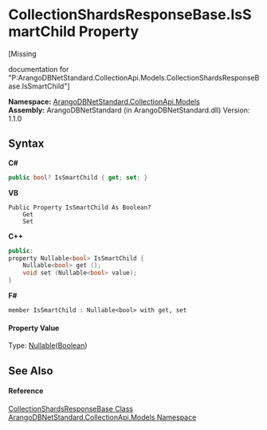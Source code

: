 # CollectionShardsResponseBase.IsSmartChild Property 
 

\[Missing <summary> documentation for "P:ArangoDBNetStandard.CollectionApi.Models.CollectionShardsResponseBase.IsSmartChild"\]

**Namespace:**&nbsp;<a href="eddef630-2e74-9b99-ee5b-91305adea48b">ArangoDBNetStandard.CollectionApi.Models</a><br />**Assembly:**&nbsp;ArangoDBNetStandard (in ArangoDBNetStandard.dll) Version: 1.1.0

## Syntax

**C#**<br />
``` C#
public bool? IsSmartChild { get; set; }
```

**VB**<br />
``` VB
Public Property IsSmartChild As Boolean?
	Get
	Set
```

**C++**<br />
``` C++
public:
property Nullable<bool> IsSmartChild {
	Nullable<bool> get ();
	void set (Nullable<bool> value);
}
```

**F#**<br />
``` F#
member IsSmartChild : Nullable<bool> with get, set

```


#### Property Value
Type: <a href="https://docs.microsoft.com/dotnet/api/system.nullable-1" target="_blank" rel="noopener noreferrer">Nullable</a>(<a href="https://docs.microsoft.com/dotnet/api/system.boolean" target="_blank" rel="noopener noreferrer">Boolean</a>)

## See Also


#### Reference
<a href="b2c3dda6-0651-61aa-9cae-3c9272646073">CollectionShardsResponseBase Class</a><br /><a href="eddef630-2e74-9b99-ee5b-91305adea48b">ArangoDBNetStandard.CollectionApi.Models Namespace</a><br />